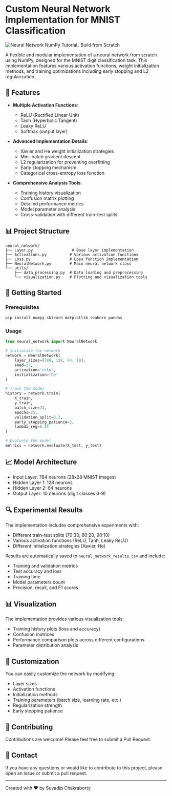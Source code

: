 # Custom Neural Network Implementation for MNIST Classification

![Neural Network NumPy Tutorial_ Build from Scratch](https://github.com/user-attachments/assets/54490c8e-b4e9-4057-a32b-9aaf2031d1ad)


A flexible and modular implementation of a neural network from scratch using NumPy, designed for the MNIST digit classification task. This implementation features various activation functions, weight initialization methods, and training optimizations including early stopping and L2 regularization.

## 🌟 Features

- **Multiple Activation Functions**:
  - ReLU (Rectified Linear Unit)
  - Tanh (Hyperbolic Tangent)
  - Leaky ReLU
  - Softmax (output layer)

- **Advanced Implementation Details**:
  - Xavier and He weight initialization strategies
  - Mini-batch gradient descent
  - L2 regularization for preventing overfitting
  - Early stopping mechanism
  - Categorical cross-entropy loss function

- **Comprehensive Analysis Tools**:
  - Training history visualization
  - Confusion matrix plotting
  - Detailed performance metrics
  - Model parameter analysis
  - Cross-validation with different train-test splits

## 📊 Project Structure

```
neural_network/
├── Layer.py                 # Base layer implementation
├── Activations.py          # Various activation functions
├── Loss.py                 # Loss function implementation
├── NeuralNetwork.py        # Main neural network class
└── utils/
    ├── data_processing.py  # Data loading and preprocessing
    └── visualization.py    # Plotting and visualization tools
```

## 🚀 Getting Started

### Prerequisites

```bash
pip install numpy sklearn matplotlib seaborn pandas
```

### Usage

```python
from neural_network import NeuralNetwork

# Initialize the network
network = NeuralNetwork(
    layer_sizes=[784, 128, 64, 10],
    seed=32,
    activation='relu',
    initialization='he'
)

# Train the model
history = network.train(
    X_train, 
    y_train,
    batch_size=24,
    epochs=25,
    validation_split=0.2,
    early_stopping_patience=5,
    lambda_reg=0.01
)

# Evaluate the model
metrics = network.evaluate(X_test, y_test)
```

## 📈 Model Architecture

- Input Layer: 784 neurons (28x28 MNIST images)
- Hidden Layer 1: 128 neurons
- Hidden Layer 2: 64 neurons
- Output Layer: 10 neurons (digit classes 0-9)

## 🔍 Experimental Results

The implementation includes comprehensive experiments with:
- Different train-test splits (70:30, 80:20, 90:10)
- Various activation functions (ReLU, Tanh, Leaky ReLU)
- Different initialization strategies (Xavier, He)

Results are automatically saved to `neural_network_results.csv` and include:
- Training and validation metrics
- Test accuracy and loss
- Training time
- Model parameters count
- Precision, recall, and F1 scores

## 📊 Visualization

The implementation provides various visualization tools:
- Training history plots (loss and accuracy)
- Confusion matrices
- Performance comparison plots across different configurations
- Parameter distribution analysis

## 🔧 Customization

You can easily customize the network by modifying:
- Layer sizes
- Activation functions
- Initialization methods
- Training parameters (batch size, learning rate, etc.)
- Regularization strength
- Early stopping patience

## 🤝 Contributing

Contributions are welcome! Please feel free to submit a Pull Request.

## 📧 Contact

If you have any questions or would like to contribute to this project, please open an issue or submit a pull request.

---
Created with ❤️ by Suvadip Chakraborty
